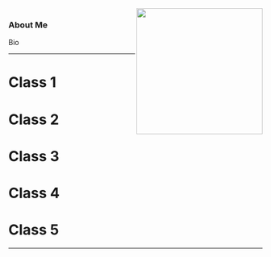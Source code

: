 <img align="right" width="250" src="https://avatars0.githubusercontent.com/u/7614769?s=400&v=4">

### About Me
Bio

---
# Class 1


# Class 2


# Class 3



# Class 4



# Class 5
---
